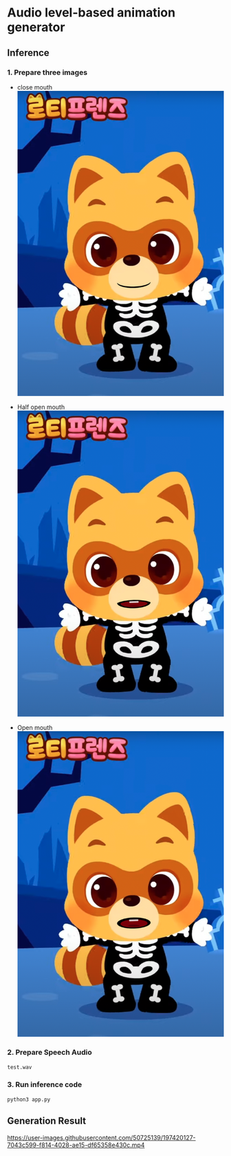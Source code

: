 # Audio level-based animation generator

## Inference
### 1. Prepare three images
* close mouth
![image](./src/close.png)

* Half open mouth
![image](./src/middle.png)

* Open mouth
![image](./src/open.png)


### 2. Prepare Speech Audio
```
test.wav
```

### 3. Run inference code
```python
python3 app.py
```

## Generation Result
https://user-images.githubusercontent.com/50725139/197420127-7043c599-f814-4028-ae15-df65358e430c.mp4
